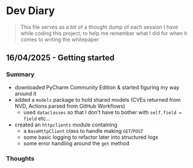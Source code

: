 # Dev Diary
> This file serves as a bit of a thought dump of each session I have while coding this project, to help me remember 
> what I did for when it comes to writing the whitepaper


## 16/04/2025 - Getting started

### Summary
- downloaded PyCharm Community Edition & started figuring my way around it
- added a `models` package to hold shared models (CVEs returned from NVD, Actions parsed from GitHub Workflows)
  - used `dataclasses` so that I don't have to bother with `self.field = field` etc...
- created an `httpclients` module containing
  - a `BaseHttpClient` class to handle making `GET`/`POST`
  - some basic logging to refactor later into structured logs
  - some error handling around the `get` method

### Thoughts
